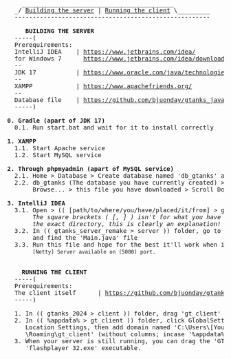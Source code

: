 <pre>
    __________________________________________
  _/ <a href="#buildingtheserver">Building the server</a> | <a href="#runningtheclient">Running the client</a> \_________
  ------------------------------------------------------
  
  <span id="buildingtheserver"><b>   BUILDING THE SERVER</b></span>
  -----(
  Prerequirements:
  IntelliJ IDEA    | <a href="https://www.jetbrains.com/idea/">https://www.jetbrains.com/idea/</a>
  for Windows 7      <a href="https://www.jetbrains.com/idea/download/other.html#2022.3">https://www.jetbrains.com/idea/download/other.html#2022.3</a>
  --
  JDK 17           | <a href="https://www.oracle.com/java/technologies/javase/jdk17-archive-downloads.html">https://www.oracle.com/java/technologies/javase/jdk17-archive-downloads.html</a>
  --
  XAMPP            | <a href="https://www.apachefriends.org/">https://www.apachefriends.org/</a>
  --
  Database file    | <a href="https://github.com/bjuonday/gtanks_java_2024/blob/master/db_gtanks.sql">https://github.com/bjuonday/gtanks_java_2024/blob/master/db_gtanks.sql</a>
  -----)

<b>0. Gradle (apart of JDK 17)</b>
  0.1. Run start.bat and wait for it to install correctly

<b>1. XAMPP</b>
  1.1. Start Apache service
  1.2. Start MySQL service

<b>2. Through phpmyadmin (apart of MySQL service)</b>
  2.1. Home > Database > Create database named 'db_gtanks' and set collation to utf8_general_ci
  2.2. db_gtanks (The database you have currently created) > Import:
       Browse... > this file you have downloaded > Scroll Down > Click 'Import' button

<b>3. IntelliJ IDEA</b>
  3.1. Open > (( [path/to/where/you/have/placed/it/from] > gtanks_server_remake > server ))
       <i>The square brackets ( [, ] ) isn't for what you have to go to
       the exact directory, this is clearly an explanation!</i>
  3.2. In (( gtanks_server_remake > server )) folder, go to src > main > java > amalgama
       and find the 'Main.java' file
  3.3. Run this file and hope for the best it'll work when in terminal displays:
       <code>[Netty] Server available on (5000) port.</code>


 <span id="runningtheclient"><b>   RUNNING THE CLIENT</b></span>
  -----(
  Prerequirements:
  The client itself      | <a href="https://github.com/bjuonday/gtanks_java_2024/tree/master/client">https://github.com/bjuonday/gtanks_java_2024/tree/master/client</a>
  -----)

  1. In (( gtanks_2024 > client )) folder, drag 'gt_client' folder into %appdata%.
  2. In (( %appdata% > gt_client )) folder, click GlobalSettings.exe > Advanced > Trusted
     Location Settings, then add domain named 'C:\Users\[Your profile username]\AppData
     \Roaming\gt_client' (without columns; incase '%appdata%\gt_client' doesn't work)
  3. When your server is still running, you can drag the 'GTloader.swf' file into
     'flashplayer_32.exe' executable.
</pre>
